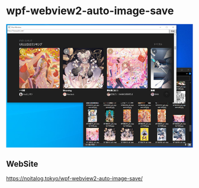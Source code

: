 # wpf-webview2-auto-image-save
![](wpf-webview2-auto-image-save.png)
## WebSite
https://noitalog.tokyo/wpf-webview2-auto-image-save/
